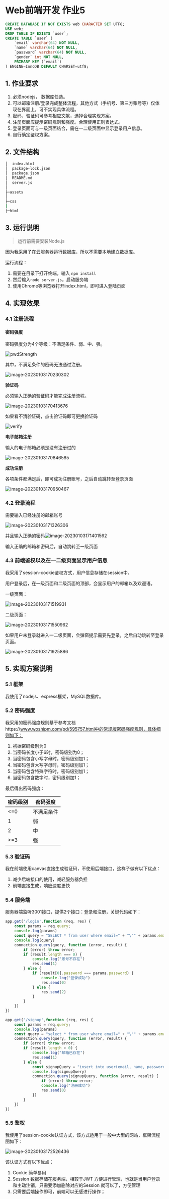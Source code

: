 # Web前端开发 作业5

```sql
CREATE DATABASE IF NOT EXISTS web CHARACTER SET UTF8;
USE web;
DROP TABLE IF EXISTS `user`;
CREATE TABLE `user` (
	`email` varchar(64) NOT NULL,
	`name` varchar(64) NOT NULL,
	`password` varchar(64) NOT NULL,
	`gender` int NOT NULL,
	PRIMARY KEY (`email`)
) ENGINE=InnoDB DEFAULT CHARSET=utf8;
```



## 1. 作业要求

1. 必须nodejs， 数据库任选。
2. 可以邮箱注册/登录完成整体流程，其他方式（手机号、第三方账号等）仅体现在界面上，可不实现具体流程。
3. 密码、验证码可参考相应文献，选择合理实现方案。
4. 注册页面应提示密码规则和强度。合理使用正则表达式。
5. 登录页面可与一级页面结合，需在一二级页面中显示登录用户信息。
6. 自行确定鉴权方案。

## 2. 文件结构

```bash
│  index.html
│  package-lock.json
│  package.json
│  README.md
│  server.js
│
├─assets
│
├─css
|
├─html
```

## 3. 运行说明

> 运行前需要安装Node.js

因为我采用了在云服务器运行数据库，所以不需要本地建立数据库。

运行流程：

1. 需要在目录下打开终端，输入 `npm install`
2. 然后输入`node server.js`，启动服务端
3. 使用Chrome等浏览器打开index.html，即可进入登陆页面

## 4. 实现效果

### 4.1 注册流程

#### **密码强度**

密码强度分为4个等级：不满足条件、弱、中、强。

![pwdStrength](http://img.nebular.site/md/pwdStrength.gif)

其中，不满足条件的密码无法通过注册。

![image-20230103170230302](http://img.nebular.site/md/image-20230103170230302.png)

**验证码**

必须输入正确的验证码才能完成注册流程。

![image-20230103170413676](http://img.nebular.site/md/image-20230103170413676.png)

如果看不清验证码，点击验证码即可更换验证码

![verify](http://img.nebular.site/md/verify.gif)

**电子邮箱注册**

输入的电子邮箱必须是没有注册过的

![image-20230103170846585](http://img.nebular.site/md/image-20230103170846585.png)

**成功注册**

各项条件都满足后，即可成功注册账号，之后自动跳转至登录页面

![image-20230103170950467](http://img.nebular.site/md/image-20230103170950467.png)


### 4.2 登录流程

需要输入已经注册的邮箱账号

![image-20230103171326306](http://img.nebular.site/md/image-20230103171326306.png)

并且输入正确的密码![image-20230103171401562](http://img.nebular.site/md/image-20230103171401562.png)

输入正确的邮箱和密码后，自动跳转至一级页面

### 4.3 前端鉴权以及在一二级页面显示用户信息

我采用了session-cookie鉴权方式，用户信息存储在session中。

用户登录后，在一级页面和二级页面的顶部，会显示用户的邮箱以及欢迎语。

一级页面：

![image-20230103171519931](http://img.nebular.site/md/image-20230103171519931.png)

二级页面：

![image-20230103171550962](http://img.nebular.site/md/image-20230103171550962.png)

如果用户未登录就进入一二级页面，会弹窗提示需要先登录，之后自动跳转至登录页面。

![image-20230103171925886](http://img.nebular.site/md/image-20230103171925886.png)

## 5. 实现方案说明

### 5.1 框架

我使用了nodejs、express框架，MySQL数据库。

### 5.2 密码强度

我采用的密码强度规则基于参考文档https://www.woshipm.com/pd/595757.html中的常规版密码强度规则，具体细则如下：

1. 初始密码级别为0
2. 当密码长度小于6时，密码级别为0；
3. 当密码包含小写字母时，密码级别加1；
4. 当密码包含大写字母时，密码级别加1；
5. 当密码包含特殊字符时，密码级别加1；
6. 当密码包含数字时，密码级别加1；

最后得出密码强度：

| 密码级别 | 密码强度   |
| -------- | ---------- |
| <=0      | 不满足条件 |
| 1        | 弱         |
| 2        | 中         |
| >=3      | 强         |

### 5.3 验证码

我在前端使用canvas直接生成验证码，不使用后端接口，这样子做有以下优点：

1. 减少后端接口的使用，减轻服务器负担
2. 前端直接生成，响应速度更快

### 5.4 服务端

服务器端监听3001接口，提供2个接口：登录和注册，关键代码如下：

```js
app.get('/login',function (req, res) {
    const params = req.query;
    console.log(params)
    const query = "SELECT * from user where email=" + "\"" + params.email + "\"";
    console.log(query)
    connection.query(query, function (error, result) {
        if (error) throw error;
        if (result.length === 0) {
            console.log("账号不存在")
            res.send(1)
        } else {
            if (result[0].password === params.password) {
                console.log("登录成功")
                res.send(0)
            } else {
                res.send(2)
            }
        }
    })
})

app.get('/signup',function (req, res) {
    const params = req.query;
    console.log(params)
    const query = "select * from user where email=" + "\"" + params.email + "\"";
    connection.query(query, function (error, result) {
        if (error) throw error;
        if (result.length > 0) {
            console.log("邮箱已存在")
            res.send(1)
        } else {
            const signupQuery = "insert into user(email, name, password) values(" + "\"" + params.email + "\",\"" + params.userName + "\",\"" + params.password + "\")";
            console.log(signupQuery)
            connection.query(signupQuery, function (error, result) {
                if (error) throw error;
                console.log("注册成功")
                res.send(0)
            })
        }
    })
})
```



### 5.5 鉴权

我使用了session-cookie认证方式，该方式适用于一般中大型的网站，框架流程图如下：

![image-20230103172526436](http://img.nebular.site/md/image-20230103172526436.png)

该认证方式有以下优点：

1. Cookie 简单易用
2. Session 数据存储在服务端，相较于JWT 方便进行管理，也就是当用户登录和主动注销，只需要添加删除对应的Session 就可以了，方便管理
3. 只需要后端操作即可，前端可以无感进行操作；

